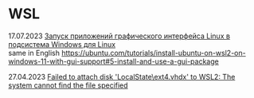 # WSL

17.07.2023 [Запуск приложений графического интерфейса Linux в подсистема Windows для Linux](https://learn.microsoft.com/ru-ru/windows/wsl/tutorials/gui-apps)  
same in English 
https://ubuntu.com/tutorials/install-ubuntu-on-wsl2-on-windows-11-with-gui-support#5-install-and-use-a-gui-package

27.04.2023 [Failed to attach disk 'LocalState\ext4.vhdx' to WSL2: The system cannot find the file specified](https://github.com/microsoft/wsl/issues/10032)


